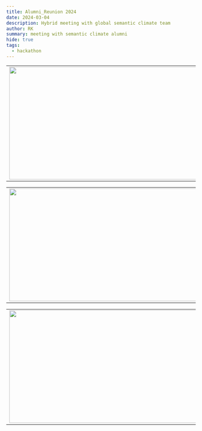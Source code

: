 ```yaml
---
title: Alumni_Reunion 2024 
date: 2024-03-04
description: Hybrid meeting with global semantic climate team
author: RK
summary: meeting with semantic climate alumni
hide: true
tags:
  - hackathon
---
```



<table>
<tr>
<td><img src='{{ "/static/img/photo/alumni7.jpg" | url }}' width="500" height="300"></td>
<td><img src='{{ "/static/img/photo/alumni10.jpg" | url }}' width="500" height="300"></td>
</tr>   
</table>

<table>
<tr>
<td><img src='{{ "/static/img/photo/alumni13.jpg" | url }}' width="500" height="300"></td>
<td><img src='{{ "/static/img/photo/alumni9.jpg" | url }}' width="500" height="300"></td>
</tr>   
</table>

<table>
<tr>
<td><img src='{{ "/static/img/photo/alumni11.jpg" | url }}' width="500" height="300"></td>
<td><img src='{{ "/static/img/photo/alumni12.jpg" | url }}' width="500" height="300"></td>
</tr>   
</table>

